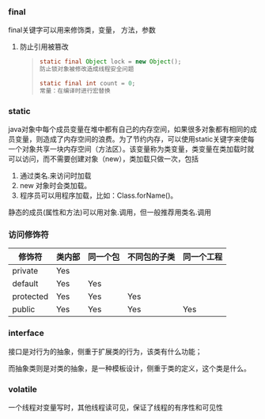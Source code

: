 ### final

final关键字可以用来修饰类，变量， 方法，参数

1. 防止引用被篡改

   > ```java
   > static final Object lock = new Object();
   > 防止锁对象被修改造成线程安全问题
   > 
   > static final int count = 0;
   > 常量：在编译时进行宏替换
   > ```

### static


java对象中每个成员变量在堆中都有自己的内存空间，如果很多对象都有相同的成员变量，则造成了内存空间的浪费。为了节约内存，可以使用static关键字来使每一个对象共享一块内存空间（方法区）。该变量称为类变量，类变量在类加载时就可以访问，而不需要创建对象（new），类加载只做一次，包括

1. 通过类名.来访问时加载
2. new 对象时会类加载。
3. 程序员可以用程序加载，比如：Class.forName()。

静态的成员(属性和方法)可以用对象.调用，但一般推荐用类名.调用

### 访问修饰符

| 修饰符    | 类内部 | 同一个包 | 不同包的子类 | 同一个工程 |
| --------- | ------ | -------- | ------------ | ---------- |
| private   | Yes    |          |              |            |
| default   | Yes    | Yes      |              |            |
| protected | Yes    | Yes      | Yes          |            |
| public    | Yes    | Yes      | Yes          | Yes        |

### interface

接口是对行为的抽象，侧重于扩展类的行为，该类有什么功能；

而抽象类则是对类的抽象，是一种模板设计，侧重于类的定义，这个类是什么。



### volatile

一个线程对变量写时，其他线程读可见，保证了线程的有序性和可见性
